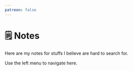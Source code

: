 ```yaml
---
patreon: false
---
```


# 🗒️ Notes

Here are my notes for stuffs I believe are hard to search for.

Use the left menu to navigate here.
